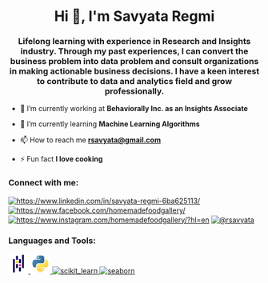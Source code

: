 <h1 align="center">Hi 👋, I'm Savyata Regmi</h1>
<h3 align="center">Lifelong learning with experience in Research and Insights industry. Through my past experiences, I can convert the business problem into data problem and consult organizations in making actionable business decisions. I have a keen interest to contribute to data and analytics field and grow professionally.</h3>

- 🔭 I’m currently working at **Behaviorally Inc. as an Insights Associate**

- 🌱 I’m currently learning **Machine Learning Algorithms**

- 📫 How to reach me **rsavyata@gmail.com**

- ⚡ Fun fact **I love cooking**

<h3 align="left">Connect with me:</h3>
<p align="left">
<a href="https://linkedin.com/in/https://www.linkedin.com/in/savyata-regmi-6ba625113/" target="blank"><img align="center" src="https://raw.githubusercontent.com/rahuldkjain/github-profile-readme-generator/master/src/images/icons/Social/linked-in-alt.svg" alt="https://www.linkedin.com/in/savyata-regmi-6ba625113/" height="30" width="40" /></a>
<a href="https://fb.com/https://www.facebook.com/homemadefoodgallery/" target="blank"><img align="center" src="https://raw.githubusercontent.com/rahuldkjain/github-profile-readme-generator/master/src/images/icons/Social/facebook.svg" alt="https://www.facebook.com/homemadefoodgallery/" height="30" width="40" /></a>
<a href="https://instagram.com/https://www.instagram.com/homemadefoodgallery/?hl=en" target="blank"><img align="center" src="https://raw.githubusercontent.com/rahuldkjain/github-profile-readme-generator/master/src/images/icons/Social/instagram.svg" alt="https://www.instagram.com/homemadefoodgallery/?hl=en" height="30" width="40" /></a>
<a href="https://medium.com/@rsavyata" target="blank"><img align="center" src="https://raw.githubusercontent.com/rahuldkjain/github-profile-readme-generator/master/src/images/icons/Social/medium.svg" alt="@rsavyata" height="30" width="40" /></a>
</p>

<h3 align="left">Languages and Tools:</h3>
<p align="left"> <a href="https://pandas.pydata.org/" target="_blank" rel="noreferrer"> <img src="https://raw.githubusercontent.com/devicons/devicon/2ae2a900d2f041da66e950e4d48052658d850630/icons/pandas/pandas-original.svg" alt="pandas" width="40" height="40"/> </a> <a href="https://www.python.org" target="_blank" rel="noreferrer"> <img src="https://raw.githubusercontent.com/devicons/devicon/master/icons/python/python-original.svg" alt="python" width="40" height="40"/> </a> <a href="https://scikit-learn.org/" target="_blank" rel="noreferrer"> <img src="https://upload.wikimedia.org/wikipedia/commons/0/05/Scikit_learn_logo_small.svg" alt="scikit_learn" width="40" height="40"/> </a> <a href="https://seaborn.pydata.org/" target="_blank" rel="noreferrer"> <img src="https://seaborn.pydata.org/_images/logo-mark-lightbg.svg" alt="seaborn" width="40" height="40"/> </a> </p>
